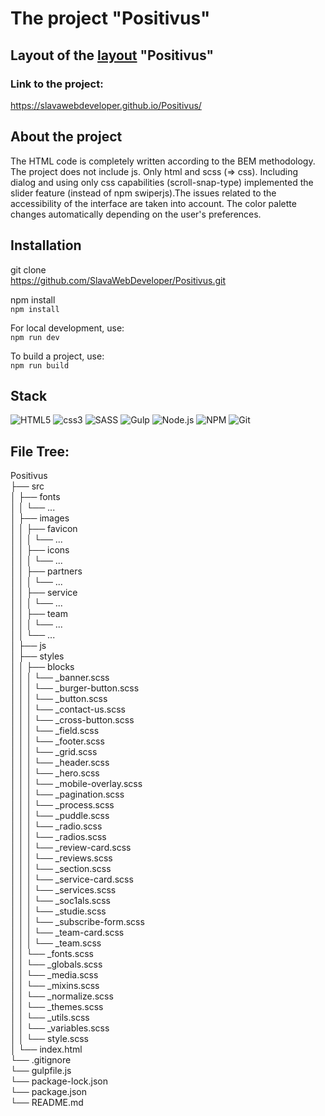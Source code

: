 # The project "Positivus"

## Layout of the [layout](https://www.figma.com/file/E01bo1VFBKyQgqUbel7NXA/Positivus-Landing-Page-Design-(Community)?type=design&t=orhpiX1MFM9I0acC-6) "Positivus"

### Link to the project:
https://slavawebdeveloper.github.io/Positivus/

## About the project
The HTML code is completely written according to the BEM methodology. The project does not include js. Only html and scss (=> css).  Including dialog and using only css capabilities (scroll-snap-type) implemented the slider feature (instead of npm swiperjs).The issues related to the accessibility of the interface are taken into account.
The color palette changes automatically depending on the user's preferences.

## Installation

git clone  
https://github.com/SlavaWebDeveloper/Positivus.git

npm install  
`npm install` 

For local development, use:  
`npm run dev`

To build a project, use:  
`npm run build`

## Stack
![HTML5](https://img.shields.io/badge/HTML5-E34F26?style=for-the-badge&logo=html5&logoColor=white)
![css3](https://img.shields.io/badge/CSS3-1572B6?style=for-the-badge&logo=css3&logoColor=white)
![SASS](https://img.shields.io/badge/SASS-hotpink.svg?style=for-the-badge&logo=SASS&logoColor=white)
![Gulp](https://img.shields.io/badge/GULP-%23CF4647.svg?style=for-the-badge&logo=gulp&logoColor=white)
![Node.js](https://img.shields.io/badge/Node.js-43853D?style=for-the-badge&logo=node.js&logoColor=white)
![NPM](https://img.shields.io/badge/NPM-%23CB3837.svg?style=for-the-badge&logo=npm&logoColor=white)
![Git](https://img.shields.io/badge/git-%23F05033.svg?style=for-the-badge&logo=git&logoColor=white)

## File Tree:
Positivus    
├── src  
│   ├── fonts  
│   │   └── ...  
│   ├── images  
│   │   ├── favicon  
│   │   │   └── ...  
│   │   ├── icons  
│   │   │   └── ...  
│   │   ├── partners  
│   │   │   └── ...  
│   │   ├── service  
│   │   │   └── ...  
│   │   ├── team  
│   │   │   └── ...  
│   │   └── ...  
│   ├── js  
│   ├── styles  
│   │   ├── blocks  
│   │   │   └── _banner.scss  
│   │   │   └── _burger-button.scss  
│   │   │   └── _button.scss  
│   │   │   └── _contact-us.scss  
│   │   │   └── _cross-button.scss  
│   │   │   └── _field.scss  
│   │   │   └── _footer.scss  
│   │   │   └── _grid.scss  
│   │   │   └── _header.scss  
│   │   │   └── _hero.scss  
│   │   │   └── _mobile-overlay.scss  
│   │   │   └── _pagination.scss  
│   │   │   └── _process.scss  
│   │   │   └── _puddle.scss  
│   │   │   └── _radio.scss  
│   │   │   └── _radios.scss  
│   │   │   └── _review-card.scss  
│   │   │   └── _reviews.scss  
│   │   │   └── _section.scss  
│   │   │   └── _service-card.scss  
│   │   │   └── _services.scss  
│   │   │   └── _soc1als.scss  
│   │   │   └── _studie.scss  
│   │   │   └── _subscribe-form.scss  
│   │   │   └── _team-card.scss  
│   │   │   └── _team.scss  
│   │   └── _fonts.scss  
│   │   └── _globals.scss  
│   │   └── _media.scss  
│   │   └── _mixins.scss  
│   │   └── _normalize.scss  
│   │   └── _themes.scss  
│   │   └── _utils.scss  
│   │   └── _variables.scss  
│   │   └── style.scss  
│   └── index.html  
└── .gitignore  
└── gulpfile.js  
└── package-lock.json  
└── package.json  
└── README.md  
